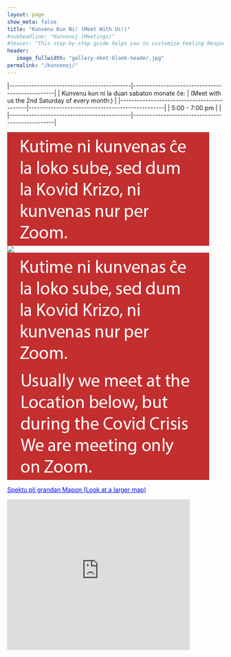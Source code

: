 ```yaml
---
layout: page
show_meta: false
title: "Kunvenu Kun Ni! (Meet With Us!)"
#subheadline: "Kunvenoj (Meetings)"
#teaser: "This step-by-step guide helps you to customize Feeling Responsive to your needs."
header:
   image_fullwidth: "gallery-eknt-blank-header.jpg"
permalink: "/kunvenoj/"
---
```


|--------------------------------------------|-------------------------------------------------|
| Kunvenu kun ni la duan sabaton monate ĉe:  | (Meet with us the 2nd Saturday of every month:) |
|--------------------------------------------|-------------------------------------------------|
| 5:00 - 7:00 pm                             |                                                 |
|--------------------------------------------|-------------------------------------------------|

<div class="show-for-small">
<div class="row">
    <div class="small-12 columns">
        </div><!-- /.small-12.columns -->
    </div>
<div class="row">
  <div class="small-6 columns">
      <img src="/images/KovidKrizo.png">
  </div>
  <div class="small-6 columns">
      <img src="http://placehold.it/470x264/e05a10/e1e75e&amp;text=2+Columns">
  </div>
</div>
</div>

<div class="row">
  <div class="large-6 columns">
      <img src="/images/KovidKrizo.png">
  </div>
  <div class="large-6 columns">
      <img src="/images/CovidCrisis.png">
  </div>
</div>





<!-- The map of the Central Market meeting -->
<a href="https://maps.google.com/?ie=UTF8&amp;ll=32.849404,-96.76871&amp;spn=0.005863,0.007188&amp;t=h&amp;z=18&amp;source=embed" style="color:#0000FF;text-align:left" target='blank'>Spektu pli grandan Mapon (Look at a larger map)</a>
<iframe width="425" height="350" frameborder="0" scrolling="no" marginheight="0" marginwidth="0" src="https://maps.google.com/?ie=UTF8&amp;ll=32.849404,-96.76871&amp;spn=0.005863,0.007188&amp;t=h&amp;z=17&amp;output=embed"></iframe>
